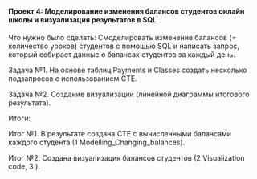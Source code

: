 #### Проект 4: Моделирование изменения балансов студентов  онлайн школы и визуализация результатов в SQL

<p> Что нужно было сделать: Смоделировать изменение балансов (=  количество уроков) студентов с помощью SQL и написать запрос, который собирает данные о балансах студентов за каждый день.

<p> Задача №1. На основе таблиц Payments  и Classes создать несколько подзапросов с использованием CTE. 
  
<p> Задача №2. Создание визуализации (линейной диаграммы итогового результата).

<p> Итоги:

<p> Итог №1. В результате создана  CTE с вычисленными балансами каждого студента 
  (1 Modelling_Changing_balances). 
  
<p> Итог №2. Создана визуализация балансов студентов (2 Visualization code, 3 ).
